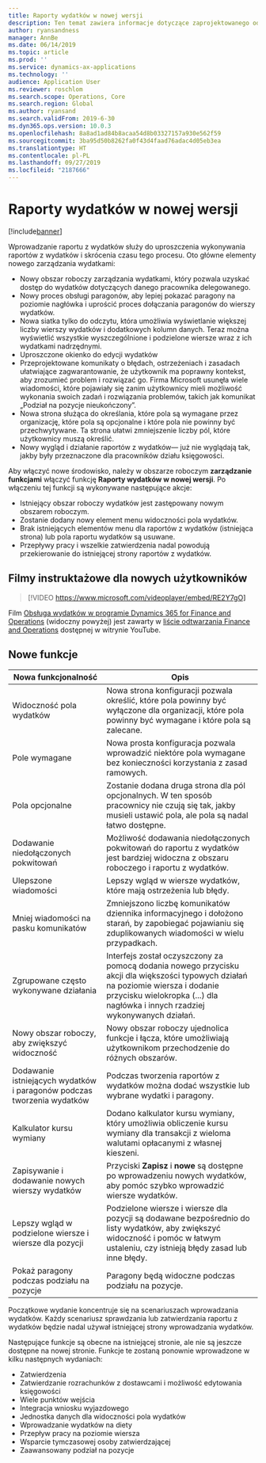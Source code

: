```yaml
---
title: Raporty wydatków w nowej wersji
description: Ten temat zawiera informacje dotyczące zaprojektowanego od nowa mechanizmu wprowadzania raportu z wydatków w Microsoft Dynamics 365 Finance. Nowa procedura upraszcza proces uzupełniania raportów z wydatków i skraca czas ich przygotowania.
author: ryansandness
manager: AnnBe
ms.date: 06/14/2019
ms.topic: article
ms.prod: ''
ms.service: dynamics-ax-applications
ms.technology: ''
audience: Application User
ms.reviewer: roschlom
ms.search.scope: Operations, Core
ms.search.region: Global
ms.author: ryansand
ms.search.validFrom: 2019-6-30
ms.dyn365.ops.version: 10.0.3
ms.openlocfilehash: 8a8ad1ad84b8acaa54d8b03327157a930e562f59
ms.sourcegitcommit: 3ba95d50b8262fa0f43d4faad76adac4d05eb3ea
ms.translationtype: HT
ms.contentlocale: pl-PL
ms.lasthandoff: 09/27/2019
ms.locfileid: "2187666"
---
```

# <a name="expense-reports-reimagined"></a>Raporty wydatków w nowej wersji

[!include[banner](../includes/banner.md)]

Wprowadzanie raportu z wydatków służy do uproszczenia wykonywania raportów z wydatków i skrócenia czasu tego procesu. Oto główne elementy nowego zarządzania wydatkami:

- Nowy obszar roboczy zarządzania wydatkami, który pozwala uzyskać dostęp do wydatków dotyczących danego pracownika delegowanego.
- Nowy proces obsługi paragonów, aby lepiej pokazać paragony na poziomie nagłówka i uprościć proces dołączania paragonów do wierszy wydatków.
- Nowa siatka tylko do odczytu, która umożliwia wyświetlanie większej liczby wierszy wydatków i dodatkowych kolumn danych. Teraz można wyświetlić wszystkie wyszczególnione i podzielone wiersze wraz z ich wydatkami nadrzędnymi.
- Uproszczone okienko do edycji wydatków
- Przeprojektowane komunikaty o błędach, ostrzeżeniach i zasadach ułatwiające zagwarantowanie, że użytkownik ma poprawny kontekst, aby zrozumieć problem i rozwiązać go. Firma Microsoft usunęła wiele wiadomości, które pojawiały się zanim użytkownicy mieli możliwość wykonania swoich zadań i rozwiązania problemów, takich jak komunikat „Podział na pozycje nieukończony”.
- Nowa strona służąca do określania, które pola są wymagane przez organizację, które pola są opcjonalne i które pola nie powinny być przechwytywane. Ta strona ułatwi zmniejszenie liczby pól, które użytkownicy muszą określić.
- Nowy wygląd i działanie raportów z wydatków— już nie wyglądają tak, jakby były przeznaczone dla pracowników działu księgowości.

Aby włączyć nowe środowisko, należy w obszarze roboczym **zarządzanie funkcjami** włączyć funkcję **Raporty wydatków w nowej wersji**. Po włączeniu tej funkcji są wykonywane następujące akcje:

- Istniejący obszar roboczy wydatków jest zastępowany nowym obszarem roboczym.
- Zostanie dodany nowy element menu widoczności pola wydatków.
- Brak istniejących elementów menu dla raportów z wydatków (istniejąca strona) lub pola raportu wydatków są usuwane.
- Przepływy pracy i wszelkie zatwierdzenia nadal powodują przekierowanie do istniejącej strony raportów z wydatków.

## <a name="getting-started-video-for-new-users"></a>Filmy instruktażowe dla nowych użytkowników

> [!VIDEO https://www.microsoft.com/videoplayer/embed/RE2Y7gO]

Film [Obsługa wydatków w programie Dynamics 365 for Finance and Operations](https://youtu.be/Ocy-MsTvEE0) (widoczny powyżej) jest zawarty w [liście odtwarzania Finance and Operations](https://www.youtube.com/playlist?list=PLcakwueIHoT_SYfIaPGoOhloFoCXiUSyW) dostępnej w witrynie YouTube.

## <a name="new-features"></a>Nowe funkcje

| Nowa funkcjonalność | Opis |
|---|----|
| Widoczność pola wydatków | Nowa strona konfiguracji pozwala określić, które pola powinny być wyłączone dla organizacji, które pola powinny być wymagane i które pola są zalecane. |
| Pole wymagane | Nowa prosta konfiguracja pozwala wprowadzić niektóre pola wymagane bez konieczności korzystania z zasad ramowych. |
| Pola opcjonalne | Zostanie dodana druga strona dla pól opcjonalnych. W ten sposób pracownicy nie czują się tak, jakby musieli ustawić pola, ale pola są nadal łatwo dostępne. |
| Dodawanie niedołączonych pokwitowań | Możliwość dodawania niedołączonych pokwitowań do raportu z wydatków jest bardziej widoczna z obszaru roboczego i raportu z wydatków. |
| Ulepszone wiadomości | Lepszy wgląd w wiersze wydatków, które mają ostrzeżenia lub błędy. |
| Mniej wiadomości na pasku komunikatów| Zmniejszono liczbę komunikatów dziennika informacyjnego i dołożono starań, by zapobiegać pojawianiu się zduplikowanych wiadomości w wielu przypadkach. |
| Zgrupowane często wykonywane działania | Interfejs został oczyszczony za pomocą dodania nowego przycisku akcji dla większości typowych działań na poziomie wiersza i dodanie przycisku wielokropka (...) dla nagłówka i innych rzadziej wykonywanych działań. |
| Nowy obszar roboczy, aby zwiększyć widoczność | Nowy obszar roboczy ujednolica funkcje i łącza, które umożliwiają użytkownikom przechodzenie do różnych obszarów. |
| Dodawanie istniejących wydatków i paragonów podczas tworzenia wydatków | Podczas tworzenia raportów z wydatków można dodać wszystkie lub wybrane wydatki i paragony. |
| Kalkulator kursu wymiany | Dodano kalkulator kursu wymiany, który umożliwia obliczenie kursu wymiany dla transakcji z wieloma walutami opłacanymi z własnej kieszeni. |
| Zapisywanie i dodawanie nowych wierszy wydatków | Przyciski **Zapisz** i **nowe** są dostępne po wprowadzeniu nowych wydatków, aby pomóc szybko wprowadzić wiersze wydatków. |
| Lepszy wgląd w podzielone wiersze i wiersze dla pozycji | Podzielone wiersze i wiersze dla pozycji są dodawane bezpośrednio do listy wydatków, aby zwiększyć widoczność i pomóc w łatwym ustaleniu, czy istnieją błędy zasad lub inne błędy. |
| Pokaż paragony podczas podziału na pozycje | Paragony będą widoczne podczas podziału na pozycje. |

Początkowe wydanie koncentruje się na scenariuszach wprowadzania wydatków. Każdy scenariusz sprawdzania lub zatwierdzania raportu z wydatków będzie nadal używał istniejącej strony wprowadzania wydatków.

Następujące funkcje są obecne na istniejącej stronie, ale nie są jeszcze dostępne na nowej stronie. Funkcje te zostaną ponownie wprowadzone w kilku następnych wydaniach:

- Zatwierdzenia
- Zatwierdzanie rozrachunków z dostawcami i możliwość edytowania księgowości
- Wiele punktów wejścia
- Integracja wniosku wyjazdowego
- Jednostka danych dla widoczności pola wydatków
- Wprowadzanie wydatków na diety
- Przepływ pracy na poziomie wiersza
- Wsparcie tymczasowej osoby zatwierdzającej
- Zaawansowany podział na pozycje
